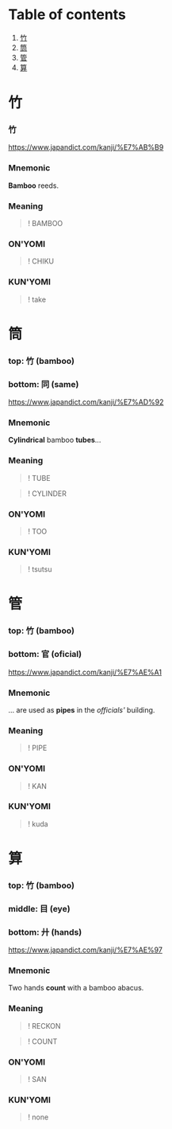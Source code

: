 # Table of contents

1. [竹](#竹)
2. [筒](#筒)
3. [管](#管)
4. [算](#算)


# 竹
### 竹
https://www.japandict.com/kanji/%E7%AB%B9

### Mnemonic
**Bamboo** reeds.

### Meaning
>! BAMBOO

### ON'YOMI
>! CHIKU

### KUN'YOMI
>! take


# 筒
### top: 竹 (bamboo)
### bottom: 同 (same)
https://www.japandict.com/kanji/%E7%AD%92

### Mnemonic
**Cylindrical** bamboo **tubes**...

### Meaning
>! TUBE

>! CYLINDER

### ON'YOMI
>! TOO

### KUN'YOMI
>! tsutsu


# 管
### top: 竹 (bamboo)
### bottom: 官 (oficial)
https://www.japandict.com/kanji/%E7%AE%A1

### Mnemonic
... are used as **pipes** in the _officials'_ building.

### Meaning
>! PIPE

### ON'YOMI
>! KAN

### KUN'YOMI
>! kuda


# 算
### top: 竹 (bamboo)
### middle: 目 (eye)
### bottom: 廾 (hands)
https://www.japandict.com/kanji/%E7%AE%97

### Mnemonic
Two hands **count** with a bamboo abacus.

### Meaning
>! RECKON

>! COUNT

### ON'YOMI
>! SAN

### KUN'YOMI
>! none
